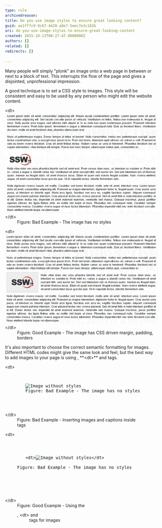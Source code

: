 ```yaml
---
type: rule
archivedreason: 
title: Do you use image styles to ensure great looking content?
guid: ae1ff7c9-9c67-4428-a8e7-5eec7e3c182b
uri: do-you-use-image-styles-to-ensure-great-looking-content
created: 2015-10-13T00:27:47.0000000Z
authors: []
related: []
redirects: []

---
```


Many people will simply "plonk" an image onto a web page in between or next to a block of text. This interrupts the flow of the page and gives a disjointed, unprofessional impression.

A good technique is to set a CSS style to images. This style will be consistent and easy to be used by any person who might edit the website content.

<!--endintro-->
<dl class="badImage">&lt;dt&gt;
      <img src="imageWithoutStyles.jpg" alt="Image without styles">
   &lt;/dt&gt;<dd>Figure: Bad Example - The image has no styles</dd></dl><dl class="goodImage">&lt;dt&gt;
      <img src="imageWithStyles.jpg" alt="Image with styles">
   &lt;/dt&gt;<dd>Figure: Good Example - The image has CSS driven margin, padding, borders</dd></dl>
It's also important to choose the correct semantic formatting for images. Different HTML codes might give the same look and feel, but the best way to add images to your page is using       ,      **&lt;dt&gt;** and       tags.
<dl class="badCode">&lt;dt&gt;<pre>    <div class="badImage">
        <img src="Images/imageWithoutStyles.jpg" alt="Image without styles">
        <span>Figure: Bad Example - The image has no styles</span>
    </div>   
                    </pre>&lt;/dt&gt;<dd>Figure: Bad Example - Inserting images and captions inside <div> tags</div></dd></dl><dl class="goodCode">&lt;dt&gt;<pre>    <dl class="badImage">
        &lt;dt&gt;<img src="Images/imageWithoutStyles.jpg" alt="Image without styles">&lt;/dt&gt;
        <dd>Figure: Bad Example - The image has no styles</dd>
    </dl>   
                    </pre>&lt;/dt&gt;<dd>Figure: Good Example - Using the <dl>, &lt;dt&gt; and <dd> tags for images</dd></dl>

</dd></dl>
